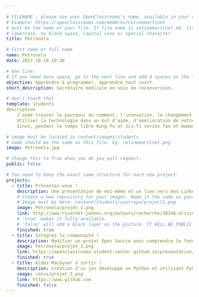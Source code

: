 ```yaml
---

# FILENAME : please use your OpenClassrooms's name, available in your url.
# Example: https://openclassrooms.com/membres/celinemartinet
# must be the name of your file. If file name is celinemartinet.md, title is celinemartinet.
# lowercase, no blank space, Capital case or special character.
title: Petronela

# First name or full name
name: Petronela
date: 2017-10-10 20:30

# One line.
# If you need more space, go to the next line and add 4 spaces on the left, as in 'description'.
objective: Apprendre à programmer, apprendre tout court.
short_description: Secrétaire médicale en voie de reconversion.

# don't touch that
template: students
description 
	J'aime trouver le pourquoi du comment, l'innovation, le changement. 
	Utiliser la technologie dans un but d'aide, d'amélioration de notre vie.
	Sinon, pendant le temps libre Kung-fu et Sci-fi series fan et maman à plein temps.

# image must be located in content/images/students
# name should be the same as this file. Eg: celinemartinet.png
image: Petronela.jpg

# Change this to True when you do you pull request.
public: False

# You need to keep the exact same structure for each new project.
projects:
  - title: Présentez-vous !
    description: Une présentation de moi-même et un lien vers mon LinkedIn.
    # Create a new repository for your images. Name it the same as your nickname and profile picture.
    # Image must be here: content/students/yourrepo/project1.png
    image: Petronela/projet_1.png
    link: http://www.ricochet-jeunes.org/auteurs/recherche/10146-olivier-vogel
    # 'true' makes it fully available.
    # 'false' will add a black layer on the picture. IT WILL BE PUBLIC!
    finished: true
  - title: Intégrez la communauté !
    description: Modifier un projet Open Source pour comprendre le fonctionnement de Git, de Github et des pull requests. 
    image: Petronela/projet_2.png
    link: https://openclassrooms-student-center.github.io/presentation/students/Petronela.html
    finished: true
  - title: Aidez MacGyver à sortir !
    description: Création d’un jeu développé en Python et utilisant PyGame.
    image: ratus/projet_3.png
    link: https://www.github.com
    finished: false
---
```



